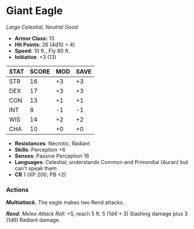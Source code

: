 # Giant Eagle

*Large Celestial, Neutral Good*

- **Armor Class:** 13
- **Hit Points:** 26 (4d10 + 4)
- **Speed:** 10 ft., Fly 80 ft.
- **Initiative**: +3 (13)

|STAT|SCORE|MOD|SAVE|
| --- | --- | --- | ---- |
| STR | 16 | +3 | +3 |
| DEX | 17 | +3 | +3 |
| CON | 13 | +1 | +1 |
| INT | 8 | -1 | -1 |
| WIS | 14 | +2 | +2 |
| CHA | 10 | +0 | +0 |

- **Resistances**: Necrotic, Radiant
- **Skills**: Perception +6
- **Senses**: Passive Perception 16
- **Languages**: Celestial; understands Common and Primordial (Auran) but can't speak them
- **CR** 1 (XP 200; PB +2)

### Actions

***Multiattack.*** The eagle makes two Rend attacks.

***Rend.*** *Melee Attack Roll:* +5, reach 5 ft. 5 (1d4 + 3) Slashing damage plus 3 (1d6) Radiant damage.
